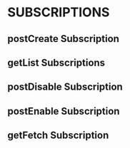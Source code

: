 # SUBSCRIPTIONS

## postCreate Subscription
## getList Subscriptions
## postDisable Subscription
## postEnable Subscription
## getFetch Subscription
